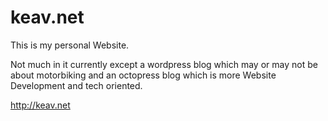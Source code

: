 keav.net
========

This is my personal Website.

Not much in it currently except a wordpress blog which may or may not be about motorbiking and an octopress blog which is more Website Development and tech oriented.

http://keav.net
